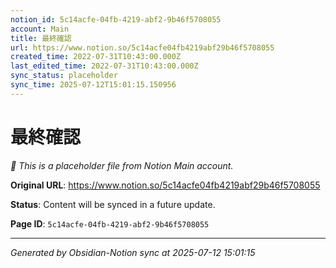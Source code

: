 ```yaml
---
notion_id: 5c14acfe-04fb-4219-abf2-9b46f5708055
account: Main
title: 最終確認
url: https://www.notion.so/5c14acfe04fb4219abf29b46f5708055
created_time: 2022-07-31T10:43:00.000Z
last_edited_time: 2022-07-31T10:43:00.000Z
sync_status: placeholder
sync_time: 2025-07-12T15:01:15.150956
---
```


# 最終確認

*🔄 This is a placeholder file from Notion Main account.*

**Original URL**: https://www.notion.so/5c14acfe04fb4219abf29b46f5708055

**Status**: Content will be synced in a future update.

**Page ID**: `5c14acfe-04fb-4219-abf2-9b46f5708055`

---

*Generated by Obsidian-Notion sync at 2025-07-12 15:01:15*
